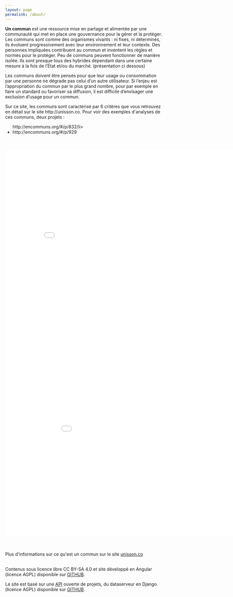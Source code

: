 ```yaml
---
layout: page
permalink: /about/
---
```

<div id="content">
                <tabset class="nav-tabs-project">
                    <tab heading=" A propos de ce site">
</tab>
</tabset>
<p><b>Un commun</b> est une ressource mise en partage et alimentée par une communauté qui met en place une gouvernance pour la gérer et la protéger. Les communs sont comme des organismes vivants : ni fixes, ni déterminés, ils évoluent progressivement avec leur environnement et leur contexte. Des personnes impliquées contribuent au commun et inventent les règles et normes pour le protéger. Peu de communs peuvent fonctionner de manière isolée. Ils sont presque tous des hybrides dépendant dans une certaine mesure à la fois de l’État et/ou du marché. (présentation ci dessous)</p>
<p>Les communs doivent être pensés pour que leur usage ou consommation par une personne ne dégrade pas celui d’un autre utilisateur. Si l’enjeu est l’appropriation du commun par le plus grand nombre, pour par exemple en faire un standard ou favoriser sa diffusion, il est difficile d’envisager une exclusion d’usage pour un commun.</p>
<p>Sur ce site, les communs sont caractérisé par 6 critères que vous retrouvez en détail sur le site http://unisson.co. Pour voir des exemples d'analyses de ces communs, deux projets :
<ul><li<>http://encommuns.org/#/p/832/li>
<li>http://encommuns.org/#/p/929</li>
</ul>
<br>
<br>	



<tabset class="nav-tabs-project">
 <tab heading=" C'est quoi un commun ?">
</tab>
</tabset>
<iframe src="//slides.com/unisson/qu-est-ce-qu-un-bien-commun/embed" width="850" height="620" scrolling="no" frameborder="0" webkitallowfullscreen mozallowfullscreen allowfullscreen></iframe>


<tabset class="nav-tabs-project">
 <tab heading="English presentation">
</tab>
</tabset>
<iframe src="//slides.com/unisson/unis/embed" scrolling="no" webkitallowfullscreen="" mozallowfullscreen="" allowfullscreen="" frameborder="0" height="620" width="960"></iframe>

<br></br>Plus d'informations sur ce qu'est un commun sur le site <a href="http://unisson.co/communs">unisson.co </a><br></br>


<p>Contenus sous licence libre CC BY-SA 4.0 et site développé en Angular (licence AGPL) disponible sur <a href="http://github.com/unissonco/encommuns.org">GITHUB</a>.</p>
<p>Le site est basé sur une <a href="http://data.patapouf.org/api/v0/">API</a> ouverte de projets, du dataserveur en Django (licence AGPL) disponible sur <a href="https://github.com/UnissonCo/dataserver/">GITHUB</a>.</p>
